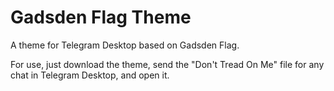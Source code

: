 # Gadsden Flag Theme
A theme for Telegram Desktop based on Gadsden Flag.

For use, just download the theme, send the "Don't Tread On Me" file for any chat in Telegram Desktop, and open it.
